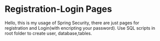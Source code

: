 # Registration-Login Pages
Hello, this is my usage of Spring Security, there are just pages for registration and Login(with encripting your password). Use SQL scripts in root folder to create user, database,tables.
